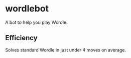 # wordlebot
A bot to help you play Wordle. 

## Efficiency
Solves standard Wordle in just under 4 moves on average. 

